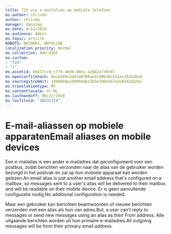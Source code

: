 ```yaml
---
title: 725 via e-mailalias op mobiele telefoon
ms.author: chrisda
author: chrisda
manager: dansimp
ms.date: 4/13/2018
ms.audience: Admin
ms.topic: article
ROBOTS: NOINDEX, NOFOLLOW
localization_priority: Normal
ms.collection: Adm_O365
ms.custom:
- "725"
- "1"
ms.assetid: b6417cc9-c779-4856-b0e1-a2882af39397
ms.openlocfilehash: 8ac6a99cb481e6f80aeec90bd0cb51eca52bdba4
ms.sourcegitcommit: 1d98db8acb9959aba3b5e308a567ade6b62da56c
ms.translationtype: MT
ms.contentlocale: nl-NL
ms.lasthandoff: 08/22/2019
ms.locfileid: "36531714"
---
```

# <a name="email-aliases-on-mobile-devices"></a><span data-ttu-id="e5ff6-102">E-mail-aliassen op mobiele apparaten</span><span class="sxs-lookup"><span data-stu-id="e5ff6-102">Email aliases on mobile devices</span></span>

<span data-ttu-id="e5ff6-103">Een e-mailalias is een ander e-mailadres dat geconfigureerd voor een postbus, zodat berichten verzonden naar de alias van de gebruiker worden bezorgd in het postvak en zal op hun mobiele apparaat kan worden gelezen.</span><span class="sxs-lookup"><span data-stu-id="e5ff6-103">An email alias is just another email address that's configured on a mailbox, so messages sent to a user's alias will be delivered to their mailbox and will be readable on their mobile device.</span></span> <span data-ttu-id="e5ff6-104">Er is geen aanvullende configuratie nodig.</span><span class="sxs-lookup"><span data-stu-id="e5ff6-104">No additional configuration is needed.</span></span>

<span data-ttu-id="e5ff6-105">Maar een gebruiker kan berichten beantwoorden of nieuwe berichten verzenden met een alias als hun van adres.</span><span class="sxs-lookup"><span data-stu-id="e5ff6-105">But, a user can't reply to messages or send new messages using an alias as their From address.</span></span> <span data-ttu-id="e5ff6-106">Alle uitgaande berichten worden uit hun primaire e-mailadres.</span><span class="sxs-lookup"><span data-stu-id="e5ff6-106">All outgoing messages will be from their primary email address.</span></span>
